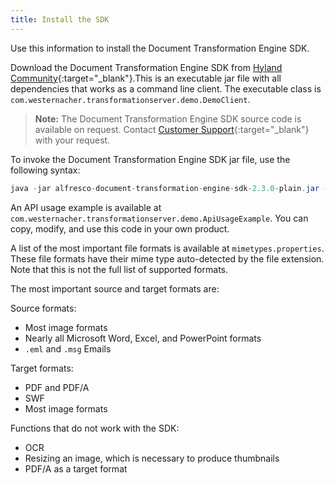 ```yaml
---
title: Install the SDK
---
```


Use this information to install the Document Transformation Engine SDK.

Download the Document Transformation Engine SDK from [Hyland Community](https://community.hyland.com/){:target="_blank"}.This is an executable jar file with all dependencies that works as a command line client. The executable class is `com.westernacher.transformationserver.demo.DemoClient`.

> **Note:** The Document Transformation Engine SDK source code is available on request. Contact [Customer Support](https://support.alfresco.com){:target="_blank"} with your request.

To invoke the Document Transformation Engine SDK jar file, use the following syntax:

```java
java -jar alfresco-document-transformation-engine-sdk-2.3.0-plain.jar -in input.doc -out output.pdf -url http://trafo-url:8080/transformation-server
```

An API usage example is available at `com.westernacher.transformationserver.demo.ApiUsageExample`. You can copy, modify, and use this code in your own product.

A list of the most important file formats is available at `mimetypes.properties`. These file formats have their mime type auto-detected by the file extension. Note that this is not the full list of supported formats.

The most important source and target formats are:

Source formats:

* Most image formats
* Nearly all Microsoft Word, Excel, and PowerPoint formats
* `.eml` and `.msg` Emails

Target formats:

* PDF and PDF/A
* SWF
* Most image formats

Functions that do not work with the SDK:

* OCR
* Resizing an image, which is necessary to produce thumbnails
* PDF/A as a target format
